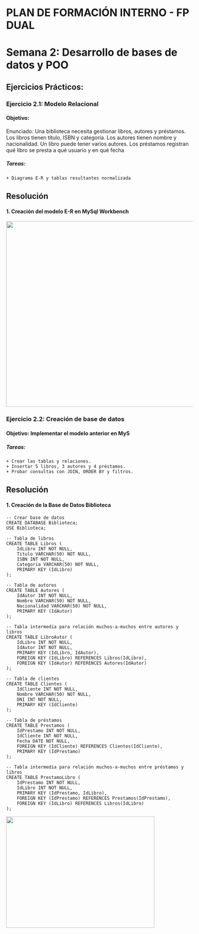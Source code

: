 # PLAN DE FORMACIÓN INTERNO - FP DUAL
# Semana 2: Desarrollo de bases de datos y POO
## Ejercicios Prácticos:

### Ejercicio 2.1: Modelo Relacional
#### Objetivo: 
Enunciado: Una biblioteca necesita gestionar libros, autores y préstamos. Los 
libros tienen título, ISBN y categoría. Los autores tienen nombre y nacionalidad. 
Un libro puede tener varios autores. Los préstamos registran qué libro se presta 
a qué usuario y en qué fecha
##### Tareas:
	+ Diagrama E-R y tablas resultantes normalizada

## Resolución
#### 1. Creación del modelo E-R en MySql Workbench
<img src="https://github.com/user-attachments/assets/96afd0d3-2ee1-49af-8321-fc021666e0a2" width="800" height="500" />

### Ejercicio 2.2: Creación de base de datos
#### Objetivo: Implementar el modelo anterior en MyS
##### Tareas:
	+ Crear las tablas y relaciones.
 	+ Insertar 5 libros, 3 autores y 4 préstamos.
	+ Probar consultas con JOIN, ORDER BY y filtros.
 
## Resolución
#### 1. Creación de la Base de Datos Biblioteca
	-- Crear base de datos
	CREATE DATABASE Biblioteca;
	USE Biblioteca;
	
	-- Tabla de libros
	CREATE TABLE Libros (
	    IdLibro INT NOT NULL,
	    Titulo VARCHAR(50) NOT NULL,
	    ISBN INT NOT NULL,
	    Categoria VARCHAR(50) NOT NULL,
	    PRIMARY KEY (IdLibro)
	);
	
	-- Tabla de autores
	CREATE TABLE Autores (
	    IdAutor INT NOT NULL,
	    Nombre VARCHAR(50) NOT NULL,
	    Nacionalidad VARCHAR(50) NOT NULL,
	    PRIMARY KEY (IdAutor)
	);
	
	-- Tabla intermedia para relación muchos-a-muchos entre autores y libros
	CREATE TABLE LibroAutor (
	    IdLibro INT NOT NULL,
	    IdAutor INT NOT NULL,
	    PRIMARY KEY (IdLibro, IdAutor),
	    FOREIGN KEY (IdLibro) REFERENCES Libros(IdLibro),
	    FOREIGN KEY (IdAutor) REFERENCES Autores(IdAutor)
	);
	
	-- Tabla de clientes
	CREATE TABLE Clientes (
	    IdCliente INT NOT NULL,
	    Nombre VARCHAR(50) NOT NULL,
	    DNI INT NOT NULL,
		PRIMARY KEY (IdCliente)
	);
	
	-- Tabla de préstamos
	CREATE TABLE Prestamos (
	    IdPrestamo INT NOT NULL,
	    IdCliente INT NOT NULL,
	    Fecha DATE NOT NULL,
	    FOREIGN KEY (IdCliente) REFERENCES Clientes(IdCliente),
	    PRIMARY KEY (IdPrestamo)
	);
	
	-- Tabla intermedia para relación muchos-a-muchos entre préstamos y libros
	CREATE TABLE PrestamoLibro (
	    IdPrestamo INT NOT NULL,
	    IdLibro INT NOT NULL,
	    PRIMARY KEY (IdPrestamo, IdLibro),
	    FOREIGN KEY (IdPrestamo) REFERENCES Prestamos(IdPrestamo),
	    FOREIGN KEY (IdLibro) REFERENCES Libros(IdLibro)
	);
<img src="https://github.com/user-attachments/assets/9afe2a50-ef23-4218-9579-ff863b8dcdd1" width="400" height="300" />

